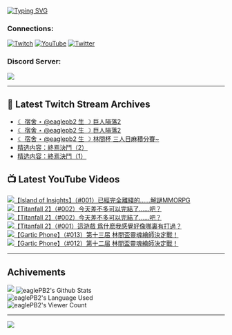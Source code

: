 <!--### Hello people, I'm EaglePB2 - The one who building something for fun 👋
Thank you for standby for this profile.   
The purpose of this profile is coming soon.   
You may come back later, as you wish if this readme.md is updated.   -->

<a href="https://git.io/typing-svg"><img src="https://readme-typing-svg.herokuapp.com?font=Fira+Code&duration=1000&pause=5000&vCenter=true&random=false&width=500&lines=%F0%9F%91%8B+Hello+Everyone%2C+I'm+EaglePB2.;%F0%9F%99%87+Thank+you+for+stopping+by+my+profile.+;%F0%9F%94%AD+%3D%3D%3D%3D+%F0%9F%94%AD;%F0%9F%91%8B+%E4%BD%A0%E5%A5%BD%EF%BC%8C%E6%AD%A1%E8%BF%8E%E4%BE%86%E5%88%B0%E6%88%91%E7%9A%84%E4%BB%A3%E7%A2%BC%E5%BA%AB%E3%80%82;%F0%9F%99%87+%E6%84%9F%E8%AC%9D%E5%89%8D%E4%BE%86%E5%8F%83%E8%A7%80%E5%B0%8F%E5%B1%8B+owo~" alt="Typing SVG" /></a>

### Connections:

[![Twitch](https://img.shields.io/badge/Twitch-9347FF?style=flat-square&logo=twitch&logoColor=white)](https://www.twitch.tv/eaglepb2)
[![YouTube](https://img.shields.io/badge/YouTube-%23FF0000.svg?style=flat-square&logo=YouTube&logoColor=white)](https://www.youtube.com/eaglepb2)
[![Twitter](https://img.shields.io/badge/Twitter-%231DA1F2.svg?style=flat-square&logo=Twitter&logoColor=white)](https://twitter.com/eaglepb2)

### Discord Server:

[![](https://invidget.switchblade.xyz/qKrub9b?theme=dark&language=ch)](https://discord.gg/qKrub9b)

---

## 👾 Latest Twitch Stream Archives
<!-- TWITCH:START -->
- [☾ 宿舍 ⋆ @eaglepb2 生 ☽ 巨人隕落2](https://www.twitch.tv/videos/2408776558)
- [☾ 宿舍 ⋆ @eaglepb2 生 ☽ 巨人隕落2](https://www.twitch.tv/videos/2407934655)
- [☾ 宿舍 ⋆ @eaglepb2 生 ☽ 林間杯 三人日麻積分賽~](https://www.twitch.tv/videos/2403713913)
- [精选内容：終焉決鬥（2）](https://www.twitch.tv/videos/2400633957)
- [精选内容：終焉決鬥（1）](https://www.twitch.tv/videos/2400633622)
<!-- TWITCH:END -->



## 📺 Latest YouTube Videos
<!-- YOUTUBE:START -->
<!-- YOUTUBE:END -->

<!-- BEGIN YOUTUBE-CARDS -->
<a href="https://www.youtube.com/watch?v=G9_aRKWILjs">
  <picture>
    <source media="(prefers-color-scheme: dark)" srcset="https://ytcards.demolab.com/?id=G9_aRKWILjs&title=%E3%80%90Island+of+Insights%E3%80%91%EF%BC%88%23001%EF%BC%89%E5%B7%B2%E7%B6%93%E5%AE%8C%E5%85%A8%E9%9B%A2%E7%B6%AB%E7%9A%84%E2%80%A6%E2%80%A6%E8%A7%A3%E8%AC%8EMMORPG&lang=zh&timestamp=1742616914&background_color=%230d1117&title_color=%23ffffff&stats_color=%23dedede&max_title_lines=1&width=250&border_radius=5&duration=0">
    <img src="https://ytcards.demolab.com/?id=G9_aRKWILjs&title=%E3%80%90Island+of+Insights%E3%80%91%EF%BC%88%23001%EF%BC%89%E5%B7%B2%E7%B6%93%E5%AE%8C%E5%85%A8%E9%9B%A2%E7%B6%AB%E7%9A%84%E2%80%A6%E2%80%A6%E8%A7%A3%E8%AC%8EMMORPG&lang=zh&timestamp=1742616914&background_color=%23ffffff&title_color=%2324292f&stats_color=%2357606a&max_title_lines=1&width=250&border_radius=5&duration=0" alt="【Island of Insights】（#001）已經完全離綫的……解謎MMORPG" title="【Island of Insights】（#001）已經完全離綫的……解謎MMORPG">
  </picture>
</a>
<a href="https://www.youtube.com/watch?v=ZaGD63ZeCfo">
  <picture>
    <source media="(prefers-color-scheme: dark)" srcset="https://ytcards.demolab.com/?id=ZaGD63ZeCfo&title=%E3%80%90Titanfall+2%E3%80%91%EF%BC%88%23002%EF%BC%89%E4%BB%8A%E5%A4%A9%E5%B7%AE%E4%B8%8D%E5%A4%9A%E5%8F%AF%E4%BB%A5%E5%AE%8C%E7%B5%90%E4%BA%86%E2%80%A6%E2%80%A6%E5%90%A7%EF%BC%9F&lang=zh&timestamp=1742616852&background_color=%230d1117&title_color=%23ffffff&stats_color=%23dedede&max_title_lines=1&width=250&border_radius=5&duration=0">
    <img src="https://ytcards.demolab.com/?id=ZaGD63ZeCfo&title=%E3%80%90Titanfall+2%E3%80%91%EF%BC%88%23002%EF%BC%89%E4%BB%8A%E5%A4%A9%E5%B7%AE%E4%B8%8D%E5%A4%9A%E5%8F%AF%E4%BB%A5%E5%AE%8C%E7%B5%90%E4%BA%86%E2%80%A6%E2%80%A6%E5%90%A7%EF%BC%9F&lang=zh&timestamp=1742616852&background_color=%23ffffff&title_color=%2324292f&stats_color=%2357606a&max_title_lines=1&width=250&border_radius=5&duration=0" alt="【Titanfall 2】（#002）今天差不多可以完結了……吧？" title="【Titanfall 2】（#002）今天差不多可以完結了……吧？">
  </picture>
</a>
<a href="https://www.youtube.com/watch?v=QQQxZ3i45PY">
  <picture>
    <source media="(prefers-color-scheme: dark)" srcset="https://ytcards.demolab.com/?id=QQQxZ3i45PY&title=%E3%80%90Titanfall+2%E3%80%91%EF%BC%88%23002%EF%BC%89%E4%BB%8A%E5%A4%A9%E5%B7%AE%E4%B8%8D%E5%A4%9A%E5%8F%AF%E4%BB%A5%E5%AE%8C%E7%B5%90%E4%BA%86%E2%80%A6%E2%80%A6%E5%90%A7%EF%BC%9F&lang=zh&timestamp=1742288601&background_color=%230d1117&title_color=%23ffffff&stats_color=%23dedede&max_title_lines=1&width=250&border_radius=5&duration=8367">
    <img src="https://ytcards.demolab.com/?id=QQQxZ3i45PY&title=%E3%80%90Titanfall+2%E3%80%91%EF%BC%88%23002%EF%BC%89%E4%BB%8A%E5%A4%A9%E5%B7%AE%E4%B8%8D%E5%A4%9A%E5%8F%AF%E4%BB%A5%E5%AE%8C%E7%B5%90%E4%BA%86%E2%80%A6%E2%80%A6%E5%90%A7%EF%BC%9F&lang=zh&timestamp=1742288601&background_color=%23ffffff&title_color=%2324292f&stats_color=%2357606a&max_title_lines=1&width=250&border_radius=5&duration=8367" alt="【Titanfall 2】（#002）今天差不多可以完結了……吧？" title="【Titanfall 2】（#002）今天差不多可以完結了……吧？">
  </picture>
</a>
<a href="https://www.youtube.com/watch?v=oBHj0B0iASk">
  <picture>
    <source media="(prefers-color-scheme: dark)" srcset="https://ytcards.demolab.com/?id=oBHj0B0iASk&title=%E3%80%90Titanfall+2%E3%80%91%EF%BC%88%23001%EF%BC%89%E9%80%99%E6%B8%B8%E6%88%B2+%E7%88%B2%E4%BB%80%E9%BA%BD%E6%88%91%E6%84%9F%E8%A6%BA%E5%A5%BD%E5%83%8F%E5%93%AA%E8%A3%8F%E6%9C%89%E6%89%93%E9%81%8E%EF%BC%9F&lang=zh&timestamp=1742202601&background_color=%230d1117&title_color=%23ffffff&stats_color=%23dedede&max_title_lines=1&width=250&border_radius=5&duration=12200">
    <img src="https://ytcards.demolab.com/?id=oBHj0B0iASk&title=%E3%80%90Titanfall+2%E3%80%91%EF%BC%88%23001%EF%BC%89%E9%80%99%E6%B8%B8%E6%88%B2+%E7%88%B2%E4%BB%80%E9%BA%BD%E6%88%91%E6%84%9F%E8%A6%BA%E5%A5%BD%E5%83%8F%E5%93%AA%E8%A3%8F%E6%9C%89%E6%89%93%E9%81%8E%EF%BC%9F&lang=zh&timestamp=1742202601&background_color=%23ffffff&title_color=%2324292f&stats_color=%2357606a&max_title_lines=1&width=250&border_radius=5&duration=12200" alt="【Titanfall 2】（#001）這游戲 爲什麽我感覺好像哪裏有打過？" title="【Titanfall 2】（#001）這游戲 爲什麽我感覺好像哪裏有打過？">
  </picture>
</a>
<a href="https://www.youtube.com/watch?v=lF2KSYMm1nk">
  <picture>
    <source media="(prefers-color-scheme: dark)" srcset="https://ytcards.demolab.com/?id=lF2KSYMm1nk&title=%E3%80%90Gartic+Phone%E3%80%91%EF%BC%88%23013%EF%BC%89%E7%AC%AC%E5%8D%81%E4%B8%89%E5%B1%8A+%E6%9E%97%E9%96%93%E7%9B%83%E9%9D%88%E9%AD%82%E7%B9%AA%E5%B8%AB%E6%B1%BA%E5%AE%9A%E6%88%B0%EF%BC%81&lang=zh&timestamp=1741584720&background_color=%230d1117&title_color=%23ffffff&stats_color=%23dedede&max_title_lines=1&width=250&border_radius=5&duration=7624">
    <img src="https://ytcards.demolab.com/?id=lF2KSYMm1nk&title=%E3%80%90Gartic+Phone%E3%80%91%EF%BC%88%23013%EF%BC%89%E7%AC%AC%E5%8D%81%E4%B8%89%E5%B1%8A+%E6%9E%97%E9%96%93%E7%9B%83%E9%9D%88%E9%AD%82%E7%B9%AA%E5%B8%AB%E6%B1%BA%E5%AE%9A%E6%88%B0%EF%BC%81&lang=zh&timestamp=1741584720&background_color=%23ffffff&title_color=%2324292f&stats_color=%2357606a&max_title_lines=1&width=250&border_radius=5&duration=7624" alt="【Gartic Phone】（#013）第十三届 林間盃靈魂繪師決定戰！" title="【Gartic Phone】（#013）第十三届 林間盃靈魂繪師決定戰！">
  </picture>
</a>
<a href="https://www.youtube.com/watch?v=N5R8Ujf0AmY">
  <picture>
    <source media="(prefers-color-scheme: dark)" srcset="https://ytcards.demolab.com/?id=N5R8Ujf0AmY&title=%E3%80%90Gartic+Phone%E3%80%91%EF%BC%88%23012%EF%BC%89%E7%AC%AC%E5%8D%81%E4%BA%8C%E5%B1%8A+%E6%9E%97%E9%96%93%E7%9B%83%E9%9D%88%E9%AD%82%E7%B9%AA%E5%B8%AB%E6%B1%BA%E5%AE%9A%E6%88%B0%EF%BC%81&lang=zh&timestamp=1741497917&background_color=%230d1117&title_color=%23ffffff&stats_color=%23dedede&max_title_lines=1&width=250&border_radius=5&duration=9247">
    <img src="https://ytcards.demolab.com/?id=N5R8Ujf0AmY&title=%E3%80%90Gartic+Phone%E3%80%91%EF%BC%88%23012%EF%BC%89%E7%AC%AC%E5%8D%81%E4%BA%8C%E5%B1%8A+%E6%9E%97%E9%96%93%E7%9B%83%E9%9D%88%E9%AD%82%E7%B9%AA%E5%B8%AB%E6%B1%BA%E5%AE%9A%E6%88%B0%EF%BC%81&lang=zh&timestamp=1741497917&background_color=%23ffffff&title_color=%2324292f&stats_color=%2357606a&max_title_lines=1&width=250&border_radius=5&duration=9247" alt="【Gartic Phone】（#012）第十二届 林間盃靈魂繪師決定戰！" title="【Gartic Phone】（#012）第十二届 林間盃靈魂繪師決定戰！">
  </picture>
</a>
<!-- END YOUTUBE-CARDS -->

---

## Achivements
[![](https://github-profile-trophy.vercel.app/?username=eaglepb2&theme=monokai&no-bg=true&&title=Repositories,Issues,Commit,MultiLanguage)](https://github.com/anuraghazra/github-readme-stats)
<img align="center" alt="eaglePB2's Github Stats" src="https://github-readme-stats.vercel.app/api?username=eaglePB2&show_icons=true&hide_border=true&theme=merko" />
<br>
<img align="center" alt="eaglePB2's Language Used" src="https://github-readme-stats.vercel.app/api/top-langs/?username=eaglePB2&show_icons=true&hide_border=true&theme=merko&layout=compact&langs_count=8" />
<br>
<img align="center" alt="eaglePB2's Viewer Count" src="https://visitcount.itsvg.in/api?id=eaglepb2&label=Profile%20Views&color=3&icon=5&pretty=true" />

<hr>

<!-- RANDOMQUOTE:START -->
![](https://quotes-github-readme.vercel.app/api?type=horizontal&theme=merko)
<!-- RANDOMQUOTE:END -->


<!--
       _____   _   _   _____       _____   _   _   ____   
      |_   _| | | | | |  ___|     |  ___| | \ | | |  _  \  
        | |   | |_| | | |___      | |___  |  \| | | | | | 
        | |   |  _  | |  ___|     |  ___| |     | | | | | 
        | |   | | | | | |___      | |___  | |\  | | |_| | 
        |_|   |_| |_| |_____|     |_____| |_| \_| |____ / 
      
-->
